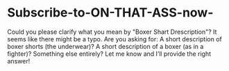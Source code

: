 # Subscribe-to-ON-THAT-ASS-now-
Could you please clarify what you mean by "Boxer Shart Drescription"? It seems like there might be a typo. Are you asking for:  A short description of boxer shorts (the underwear)?  A short description of a boxer (as in a fighter)?  Something else entirely?  Let me know and I’ll provide the right answer!
